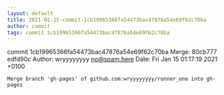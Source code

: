 ```yaml
---
layout: default
title: 2021-01-15-commit-1cb19965366fa54473bac47876a54e69f62c70ba
author: commit
tags: commit 1cb19965366fa54473bac47876a54e69f62c70ba
---
```


commit 1cb19965366fa54473bac47876a54e69f62c70ba
Merge: 80cb777 edfd90c
Author: wryyyyyyyy <no@spam.here>
Date:   Fri Jan 15 01:17:19 2021 +0100

    Merge branch 'gh-pages' of github.com:wryyyyyyyy/runner_one into gh-pages
